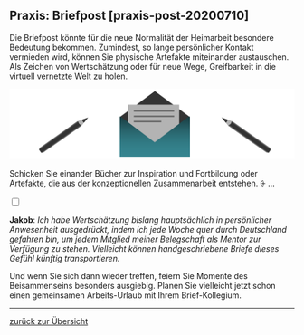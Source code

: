 ## Praxis: Briefpost [praxis-post-20200710]

Die Briefpost könnte für die neue Normalität der Heimarbeit besondere Bedeutung bekommen. Zumindest, so lange persönlicher Kontakt vermieden wird, können Sie physische Artefakte miteinander austauschen. Als Zeichen von Wertschätzung oder für neue Wege, Greifbarkeit in die virtuell vernetzte Welt zu holen.

![](Folie20.png)

Schicken Sie einander Bücher zur Inspiration und Fortbildung oder Artefakte, die aus der konzeptionellen Zusammenarbeit entstehen.
<label for="aside--die-briefpost-koennte" class="aside-toggle" role="button" aria-pressed="false" aria-label="Randbemerkung anzeigen" onkeypress="toggleButtonKeyPress()" onclick="toggleButtonClick()" tabindex="0">⨭ …</label>

<input id="aside--die-briefpost-koennte" type="checkbox" class="aside-toggle"/>

**Jakob**: *Ich habe Wertschätzung bislang hauptsächlich in persönlicher Anwesenheit ausgedrückt, indem ich jede Woche quer durch Deutschland gefahren bin, um jedem Mitglied meiner Belegschaft als Mentor zur Verfügung zu stehen. Vielleicht können handgeschriebene Briefe dieses Gefühl künftig transportieren.*


Und wenn Sie sich dann wieder treffen, feiern Sie Momente des Beisammenseins besonders ausgiebig. Planen Sie vielleicht jetzt schon einen gemeinsamen Arbeits-Urlaub mit Ihrem Brief-Kollegium.

---

[zurück zur Übersicht](/)
